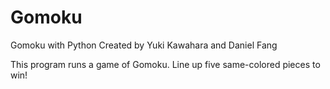 # Gomoku
Gomoku with Python
Created by Yuki Kawahara and Daniel Fang

This program runs a game of Gomoku.
Line up five same-colored pieces to win!
